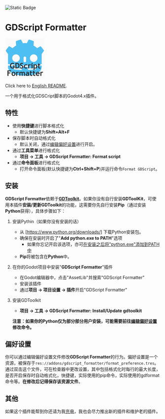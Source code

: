 ![Static Badge](https://img.shields.io/badge/Godot-4.x-Blue)

# GDScript Formatter

![icon](icon.png)

Click here to [English README](README.md).

一个用于格式化GDSCript脚本的Godot4.x插件。

## 特性

- 使用**快捷键**进行脚本格式化
  - 默认快捷键为**Shift+Alt+F**
- 保存脚本时自动格式化
  - 默认关闭，通过[编辑偏好设置](#偏好设置)进行开启。
- 通过**工具菜单**进行格式化
  - **项目 -> 工具 -> GDScript Formatter: Format script**
- 通过**命令面板**进行格式化
  - 打开命令面板(默认快捷键为**Ctrl+Shift+P**)并运行命令`Format GDScript`。

## 安装

**GDScript Formatter**依赖于[**GDToolkit**](https://github.com/Scony/godot-gdscript-toolkit)。如果你没有自行安装**GDToolKit**，可使用本插件**安装/更新GDToolkit**的功能，这需要你先自行安装**Pip**（通过安装**Python**获得），具体步骤如下：

1. 安装Pythin（如果你没有安装的话）
   - 从 [https://www.python.org/downloads/] 下载Python安装包。
   - 确保在安装时开启了"**Add python.exe to PATH**"选项
     - 如果你忘记开启该选项，亦可[在安装之后将"python.exe"添加到PATH中](https://realpython.com/add-python-to-path/)
   - **Pip**将被包含在**Python**中。

2. 在你的Godot项目中安装"**GDScript Formatter**"插件
   - 在Godot编辑器中，点击"AssetLib"并搜索"GDScript Formatter"
   - 安装该插件
   - 通过**项目 -> 项目设置 -> 插件**开启"GDScript Formatter"

3. 安装GDToolkit
   - **项目 -> 工具 -> GDScript Formatter: Install/Update gdtoolkit**

    **注意：如果你的Python仅为部分部分用户安装，可能需要前往[编辑偏好设置](#偏好设置)修改命令。**

## 偏好设置

你可以通过编辑偏好设置文件修改**GDScript Formatter**的行为。偏好设置是一个资源，被保存于`res://addons/gdscript_formatter/format_preference.tres`。通过双击这个文件，可在检查器中更改设置，其中包括格式化时每行的最大长度，是否开启保存时自动格式化，快捷键，实际使用的pip命令，实际使用的gdformat命令等。**在修改后记得保存该资源文件**。

## 其他

如果这个插件能帮到你还请为我[充电](https://afdian.net/a/Daylily-Zeleen)，我也会尽力推出新的插件和维护老的插件。
